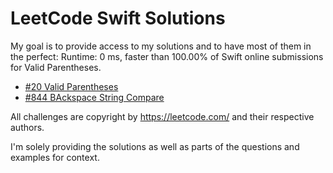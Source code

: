 # LeetCode Swift Solutions

My goal is to provide access to my solutions and to have most of them in the perfect:
Runtime: 0 ms, faster than 100.00% of Swift online submissions for Valid Parentheses.

* [#20 Valid Parentheses](https://leetcode.com/problems/valid-parentheses/)
* [#844 BAckspace String Compare](https://leetcode.com/problems/backspace-string-compare/)

All challenges are copyright by https://leetcode.com/ and their respective authors.

I'm solely providing the solutions as well as parts of the questions and examples for context.
